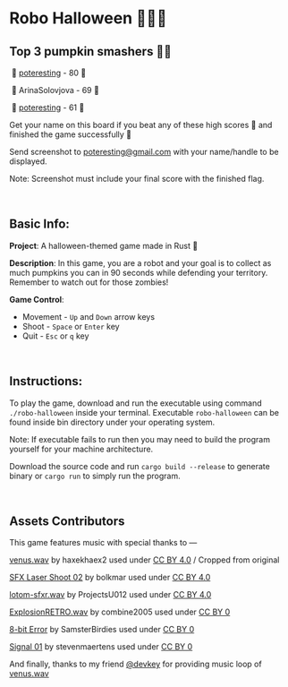 # Robo Halloween 🤖🎃🧟

## Top 3 pumpkin smashers 🎉🦾

​	🥇 [poteresting](https://github.com/poteresting) - 80 🎃

​	🥈 ArinaSolovjova - 69 🎃

​	🥉 [poteresting](https://github.com/poteresting) - 61 🎃

Get your name on this board if you beat any of these high scores 👊 and finished the game successfully 🚩

Send screenshot to poteresting@gmail.com with your name/handle to be displayed.

Note: Screenshot must include your final score with the finished flag.

<br />

## Basic Info:

**Project**: A halloween-themed game made in Rust 🦀

**Description**: In this game, you are a robot and your goal is to collect as much pumpkins you can in 90 seconds while defending your territory. Remember to watch out for those zombies!

**Game Control**:

* Movement - `Up` and `Down` arrow keys
* Shoot - `Space` or `Enter` key
* Quit - `Esc` or `q` key 

<br />

## Instructions:
To play the game, download and run the executable using command `./robo-halloween` inside your terminal. Executable `robo-halloween` can be found inside bin directory under your operating system.

Note: If executable fails to run then you may need to build the program yourself for your machine architecture. 

Download the source code and run `cargo build --release` to generate binary or `cargo run` to simply run the program.

<br />

## Assets Contributors
This game features music with special thanks to —

[venus.wav](https://freesound.org/people/haxekhaex2/sounds/663918/) by haxekhaex2 used under [CC BY 4.0](https://creativecommons.org/licenses/by/4.0/) / Cropped from original

[SFX Laser Shoot 02](https://freesound.org/people/bolkmar/sounds/421704/) by bolkmar used under [CC BY 4.0](https://creativecommons.org/licenses/by/3.0/)

[lotom-sfxr.wav](https://freesound.org/people/ProjectsU012/sounds/360928/) by ProjectsU012 used under [CC BY 4.0](https://creativecommons.org/licenses/by/4.0/)

[ExplosionRETRO.wav](https://freesound.org/people/combine2005/sounds/488294/) by combine2005 used under [CC BY 0](https://creativecommons.org/publicdomain/zero/1.0/)

[8-bit Error](https://freesound.org/people/SamsterBirdies/sounds/363920/) by SamsterBirdies used under [CC BY 0](https://creativecommons.org/publicdomain/zero/1.0/)

[Signal 01](https://freesound.org/people/stevenmaertens/sounds/683176/) by stevenmaertens used under [CC BY 0](https://creativecommons.org/publicdomain/zero/1.0/)

And finally, thanks to my friend [@devkey](https://github.com/Devkeystuff) for providing music loop of [venus.wav](https://freesound.org/people/haxekhaex2/sounds/663918/)